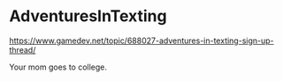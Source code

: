 # AdventuresInTexting
 https://www.gamedev.net/topic/688027-adventures-in-texting-sign-up-thread/

 Your mom goes to college.
